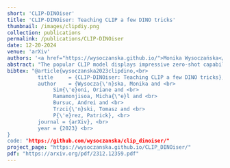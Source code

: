 ```yaml
---
short: 'CLIP-DINOiser'
title: 'CLIP-DINOiser: Teaching CLIP a few DINO tricks'
thumbnail: /images/clipdiy.png
collection: publications
permalink: /publications/CLIP-DINOiser
date: 12-20-2024
venue: 'arXiv'
authors: '<a href="https://wysoczanska.github.io/">Monika Wysoczańska</a>, <a href="https://osimeoni.github.io/">Oriane Siméoni</a>', <a href="/about.html">Michaël Ramamonjisoa</a>, <a href="https://abursuc.github.io/">Andrei Bursuc</a>, <a href="http://staff.ii.pw.edu.pl/~ttrzcins/"> Tomasz Trzciński </a>, <a href="https://ptrckprz.github.io/"> Patrick Pérez </a>
abstract: "The popular CLIP model displays impressive zero-shot capabilities thanks to its seamless interaction with arbitrary text prompts. However, its lack of spatial awareness makes it unsuitable for dense computer vision tasks, e.g., semantic segmentation, without an additional fine-tuning step that often uses annotations and can potentially suppress its original open-vocabulary properties. Meanwhile, self-supervised representation methods have demonstrated good localization properties without human-made annotations nor explicit supervision. In this work, we take the best of both worlds and propose a zero-shot open-vocabulary semantic segmentation method, which does not require any annotations. We propose to locally improve dense MaskCLIP features, computed with a simple modification of CLIP's last pooling layer, by integrating localization priors extracted from self-supervised features. By doing so, we greatly improve the performance of MaskCLIP and produce smooth outputs. Moreover, we show that the used self-supervised feature properties can directly be learnt from CLIP features therefore allowing us to obtain the best results with a single pass through CLIP model. Our method CLIP-DINOiser needs only a single forward pass of CLIP and two light convolutional layers at inference, no extra supervision nor extra memory and reaches state-of-the-art results on challenging and fine-grained benchmarks such as COCO, Pascal Context, Cityscapes and ADE20k."
bibtex: "@article{wysoczanska2023clipdino,<br>
          title     = {CLIP-DINOiser: Teaching CLIP a few DINO tricks}, <br>
          author    = {Wysocza{\'n}ska, Monika and <br>
               Sim{\'e}oni, Oriane and <br>
               Ramamonjisoa, Micha{\"e}l and <br>
               Bursuc, Andrei and <br>
               Trzci{\'n}ski, Tomasz and <br>
               P{\'e}rez, Patrick}, <br>
          journal = {arXiv}, <br>
          year = {2023} <br>
}
code: "https://github.com/wysoczanska/clip_dinoiser/"
project_page: "https://wysoczanska.github.io/CLIP_DINOiser/"
pdf: "https://arxiv.org/pdf/2312.12359.pdf"
---
```

